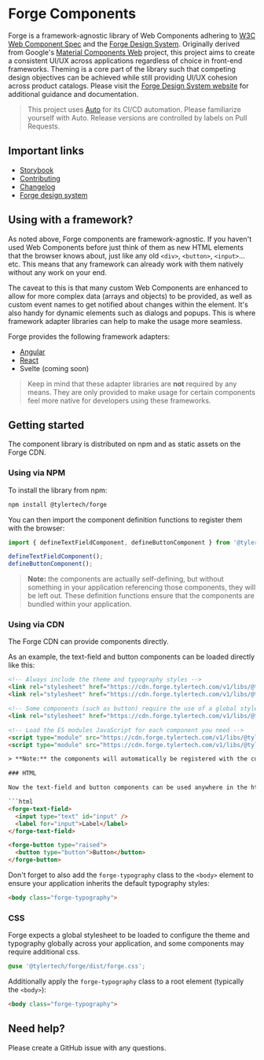 # Forge Components

Forge is a framework-agnostic library of Web Components adhering to [W3C Web Component Spec][2] and the [Forge Design System][1]. Originally derived from Google's [Material Components Web][3] project, this project aims to create a consistent UI/UX across applications regardless of choice in front-end frameworks. Theming is a core part of the library such that competing design objectives can be achieved while still providing UI/UX cohesion across product catalogs. Please visit the [Forge Design System website][1] for additional guidance and documentation.

> This project uses [Auto](https://intuit.github.io/auto/) for its CI/CD automation. Please familiarize
> yourself with Auto. Release versions are controlled by labels on Pull Requests.

## Important links

- [Storybook][4]
- [Contributing][5]
- [Changelog][6]
- [Forge design system][1]

## Using with a framework?

As noted above, Forge components are framework-agnostic. If you haven't used Web Components before just think of them as new HTML elements that the browser knows
about, just like any old `<div>`, `<button>`, `<input>`... etc. This means that any framework can already work with them natively without any work on your end.

The caveat to this is that many custom Web Components are enhanced to allow for more complex data (arrays and objects) to be provided, as well as custom event names
to get notified about changes within the element. It's also handy for dynamic elements such as dialogs and popups. This is where framework adapter libraries can help
to make the usage more seamless.

Forge provides the following framework adapters:

- [Angular](https://github.com/tyler-technologies/forge-angular)
- [React](https://github.com/tyler-technologies/forge-react)
- Svelte (coming soon)

> Keep in mind that these adapter libraries are **not** required by any means. They are only provided to make usage for certain components feel more native for
> developers using these frameworks.

## Getting started

The component library is distributed on npm and as static assets on the Forge CDN.

### Using via NPM

To install the library from npm:

```bash
npm install @tylertech/forge
```

You can then import the component definition functions to register them with the browser:

```typescript
import { defineTextFieldComponent, defineButtonComponent } from '@tylertech/forge';

defineTextFieldComponent();
defineButtonComponent();
```

> **Note:** the components are actually self-defining, but without something in your application referencing those components, they will be left out.
> These definition functions ensure that the components are bundled within your application.

### Using via CDN

The Forge CDN can provide components directly.

As an example, the text-field and button components can be loaded directly like this:

```html
<!-- Always include the theme and typography styles -->
<link rel="stylesheet" href="https://cdn.forge.tylertech.com/v1/libs/@tylertech/forge@v2/forge-core.css">
<link rel="stylesheet" href="https://cdn.forge.tylertech.com/v1/libs/@tylertech/forge@v2/forge.css">

<!-- Some components (such as button) require the use of a global stylesheet (for now) -->
<link rel="stylesheet" href="https://cdn.forge.tylertech.com/v1/libs/@tylertech/forge@v2/button/forge-button.css">

<!-- Load the ES modules JavaScript for each component you need -->
<script type="module" src="https://cdn.forge.tylertech.com/v1/libs/@tylertech/forge@v2/text-field/text-field.js"></script>
<script type="module" src="https://cdn.forge.tylertech.com/v1/libs/@tylertech/forge@v2/button/button.js"></script>

> **Note:** the components will automatically be registered with the custom element registry in the browser.

### HTML

Now the text-field and button components can be used anywhere in the html:

```html
<forge-text-field>
  <input type="text" id="input" />
  <label for="input">Label</label>
</forge-text-field>

<forge-button type="raised">
  <button type="button">Button</button>
</forge-button>
```

Don't forget to also add the `forge-typography` class to the `<body>` element to ensure your application inherits the default typography styles:

```html
<body class="forge-typography">
```

### CSS

Forge expects a global stylesheet to be loaded to configure the theme and typography globally across your application, and some components may require additional css.

```scss
@use '@tylertech/forge/dist/forge.css';
```

Additionally apply the `forge-typography` class to a root element (typically the `<body>`):

```html
<body class="forge-typography">
```

## Need help?

Please create a GitHub issue with any questions.

[1]: https://forge.tylertech.com/
[2]: https://www.w3.org/wiki/WebComponents/
[3]: https://material-components.github.io/material-components-web-catalog/
[4]: https://forge.tylerdev.io/
[5]: https://github.com/tyler-technologies/forge/blob/main/CONTRIBUTING.md
[6]: https://github.com/tyler-technologies/forge/blob/main/CHANGELOG.md
